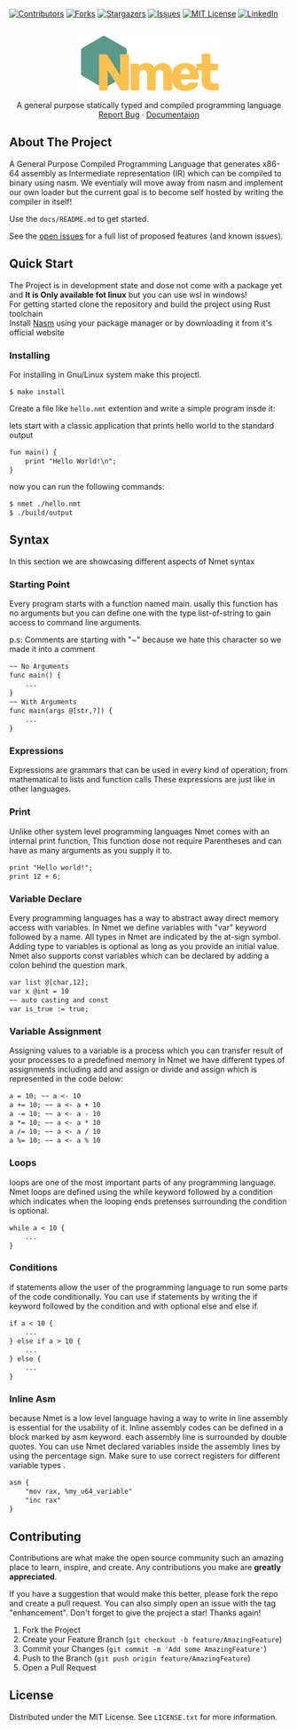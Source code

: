 <a name="readme-top"></a>

[![Contributors][contributors-shield]][contributors-url]
[![Forks][forks-shield]][forks-url]
[![Stargazers][stars-shield]][stars-url]
[![Issues][issues-shield]][issues-url]
[![MIT License][license-shield]][license-url]
[![LinkedIn][linkedin-shield]][linkedin-url]

<!-- PROJECT LOGO -->
<br />
<div align="center">
  <a href="https://github.com/mahanfarzaneh2000/Nmet">
    <img src="assets/Nmet.png" alt="Nmet - Nmet programming language" height="100">
  </a>

  <br />
  <p align="center">
    A general purpose statically typed and compiled programming language 
    <br />
    <a href="https://github.com/mahanfarzaneh2000/nemet/issues">Report Bug</a>
    ·
    <a href="https://mahanfarzaneh2000.github.io/Nmet/">Documentaion</a>
  </p>
</div>

## About The Project

A General Purpose Compiled Programming Language that generates x86-64 assembly as Intermediate representation (IR) which can be compiled to binary using nasm.
We eventialy will move away from nasm and implement our own loader but the current goal is to become self hosted by writing the compiler in itself!

Use the `docs/README.md` to get started.

See the [open issues](https://github.com/othneildrew/Best-README-Template/issues) for a full list of proposed features (and known issues).

## Quick Start
The Project is in development state and dose not come with a package yet and **It is Only available fot linux** but you can use wsl in windows!
<br />
For getting started clone the repository and build the project using Rust toolchain
<br />
Install [Nasm](https://www.nasm.org/) using your package manager or by downloading it from it's official website
<br />

### Installing
For installing in Gnu/Linux system make this projectl.
```shell
$ make install
```

Create a file like ```hello.nmt``` extention and write a simple program insde it:

lets start with a classic application that prints hello world to the standard output
``` nmt
fun main() {
    print "Hello World!\n";
}
```
now you can run the following commands:

``` shell
$ nmet ./hello.nmt
$ ./build/output
```

## Syntax

In this section we are showcasing different aspects of Nmet syntax
### Starting Point

Every program starts with a function named main. usally this function has no arguments but you can define one with the type list-of-string to gain access to command line arguments.

p.s: Comments are starting with "~" because we hate this character so we made it into a comment

```
~~ No Arguments
func main() {
	...
}
~~ With Arguments
func main(args @[str,?]) {
	...
}
```

### Expressions

Expressions are grammars that can be used in every kind of operation; from mathematical to lists and function calls These expressions are just like in other languages.

### Print
Unlike other system level programming languages Nmet comes with an internal print function, This function dose not require Parentheses and can have as many arguments as you supply it to.
```
print "Hello world!";
print 12 + 6;
```

### Variable Declare
Every programming languages has a way to abstract away direct memory access with variables. In Nmet we define variables with "var" keyword followed by a name. All types in Nmet are indicated by the at-sign symbol. Adding type to variables is optional as long as you provide an initial value. Nmet also supports const variables which can be declared by adding a colon behind the question mark.
```
var list @[char,12];
var x @int = 10
~~ auto casting and const
var is_true := true;
```

### Variable Assignment

Assigning values to a variable is a process which you can transfer result of your processes to a predefined memory In Nmet we have different types of assignments including add and assign or divide and assign which is represented in the code below:
```
a = 10; ~~ a <- 10
a += 10; ~~ a <- a + 10
a -= 10; ~~ a <- a - 10
a *= 10; ~~ a <- a * 10
a /= 10; ~~ a <- a / 10
a %= 10; ~~ a <- a % 10
```

### Loops
loops are one of the most important parts of any programming language. Nmet loops are defined using the while keyword followed by a condition which indicates when the looping ends pretenses surrounding the condition is optional.
```
while a < 10 {
	...
}
```

### Conditions
if statements allow the user of the programming language to run some parts of the code conditionally. You can use if statements by writing the if keyword followed by the condition and with optional else and else if.
```
if a < 10 {
	...
} else if a > 10 {
	...
} else {
	...
}
```

### Inline Asm
because Nmet is a low level language having a way to write in line assembly is essential for the usability of it. Inline assembly codes can be defined in a block marked by asm keyword. each assembly line is surrounded by double quotes. You can use Nmet declared variables inside the assembly lines by using the percentage sign. Make sure to use correct registers for different variable types .
```
asm {
	"mov rax, %my_u64_variable"
	"inc rax"
}
```

## Contributing
Contributions are what make the open source community such an amazing place to learn, inspire, and create. Any contributions you make are **greatly appreciated**.

If you have a suggestion that would make this better, please fork the repo and create a pull request. You can also simply open an issue with the tag "enhancement".
Don't forget to give the project a star! Thanks again!

1. Fork the Project
2. Create your Feature Branch (`git checkout -b feature/AmazingFeature`)
3. Commit your Changes (`git commit -m 'Add some AmazingFeature'`)
4. Push to the Branch (`git push origin feature/AmazingFeature`)
5. Open a Pull Request

## License

Distributed under the MIT License. See `LICENSE.txt` for more information.


[contributors-shield]: https://img.shields.io/github/contributors/mahanfarzaneh2000/Nmet.svg?style=for-the-badge
[contributors-url]: https://github.com/mahanfarzaneh2000/Nmet/graphs/contributors
[forks-shield]: https://img.shields.io/github/forks/mahanfarzaneh2000/Nmet.svg?style=for-the-badge
[forks-url]: https://github.com/mahanfarzaneh2000/Nmet/network/members
[stars-shield]: https://img.shields.io/github/stars/mahanfarzaneh2000/Nmet.svg?style=for-the-badge
[stars-url]: https://github.com/mahanfarzaneh2000/Nmet/stargazers
[issues-shield]: https://img.shields.io/github/issues/mahanfarzaneh2000/Nmet.svg?style=for-the-badge
[issues-url]: https://github.com/mahanfarzaneh2000/Nmet/issues
[license-shield]: https://img.shields.io/github/license/mahanfarzaneh2000/Nmet.svg?style=for-the-badge
[license-url]: https://github.com/mahanfarzaneh2000/Nmet/blob/master/LICENSE.txt
[linkedin-shield]: https://img.shields.io/badge/-LinkedIn-black.svg?style=for-the-badge&logo=linkedin&colorB=555
[linkedin-url]: https://linkedin.com/in/mahanfarzaneh
[product-screenshot]: assets/nemet.png
